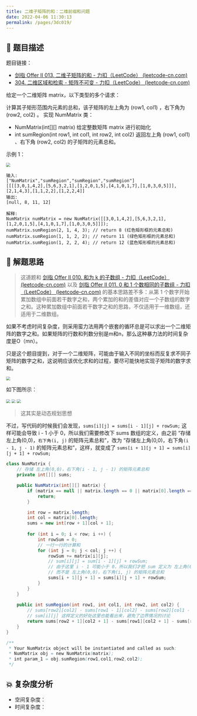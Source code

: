 ```yaml
---
title: 二维子矩阵的和：二维前缀和问题
date: 2022-04-06 11:30:13
permalink: /pages/3dc019/
---
```

## 📃 题目描述

题目链接：

- [剑指 Offer II 013. 二维子矩阵的和 - 力扣（LeetCode） (leetcode-cn.com)](https://leetcode-cn.com/problems/O4NDxx/)
- [304. 二维区域和检索 - 矩阵不可变 - 力扣（LeetCode） (leetcode-cn.com)](https://leetcode-cn.com/problems/range-sum-query-2d-immutable/)

给定一个二维矩阵 matrix，以下类型的多个请求：

计算其子矩形范围内元素的总和，该子矩阵的左上角为 (row1, col1) ，右下角为 (row2, col2) 。
实现 NumMatrix 类：

- NumMatrix(int[][] matrix) 给定整数矩阵 matrix 进行初始化
- int sumRegion(int row1, int col1, int row2, int col2) 返回左上角 (row1, col1) 、右下角 (row2, col2) 的子矩阵的元素总和。


示例 1：

<img src="https://pic.leetcode-cn.com/1626332422-wUpUHT-image.png" style="zoom:67%;" />

```
输入: 
["NumMatrix","sumRegion","sumRegion","sumRegion"]
[[[[3,0,1,4,2],[5,6,3,2,1],[1,2,0,1,5],[4,1,0,1,7],[1,0,3,0,5]]],[2,1,4,3],[1,1,2,2],[1,2,2,4]]
输出: 
[null, 8, 11, 12]

解释:
NumMatrix numMatrix = new NumMatrix([[3,0,1,4,2],[5,6,3,2,1],[1,2,0,1,5],[4,1,0,1,7],[1,0,3,0,5]]]);
numMatrix.sumRegion(2, 1, 4, 3); // return 8 (红色矩形框的元素总和)
numMatrix.sumRegion(1, 1, 2, 2); // return 11 (绿色矩形框的元素总和)
numMatrix.sumRegion(1, 2, 2, 4); // return 12 (蓝色矩形框的元素总和)
```

## 🔔 解题思路

> 这道题和 [剑指 Offer II 010. 和为 k 的子数组 - 力扣（LeetCode） (leetcode-cn.com)](https://leetcode-cn.com/problems/QTMn0o/) 以及 [剑指 Offer II 011. 0 和 1 个数相同的子数组 - 力扣（LeetCode） (leetcode-cn.com)](https://leetcode-cn.com/problems/A1NYOS/) 的基本思路差不多：从第 1 个数字开始累加数组中前面若干数字之和，两个累加的和的差值对应一个子数组的数字之和。这种累加数组中前面若干数字之和的思路，不仅适用于一维数组，还适用于二维数组。

如果不考虑时间复杂度，则采用蛮力法用两个嵌套的循环总是可以求出一个二维矩阵的数字之和。如果矩阵的行数和列数分别是m和n，那么这种暴力法的时间复杂度是O（mn）。

只是这个题目提到，对于一个二维矩阵，可能由于输入不同的坐标而反复求不同子矩阵的数字之和，这说明应该优化求和的过程，要尽可能快地实现子矩阵的数字求和。

<img src="https://cs-wiki.oss-cn-shanghai.aliyuncs.com/img/20220406114700.png" style="zoom:67%;" />

如下图所示：

<img src="https://cs-wiki.oss-cn-shanghai.aliyuncs.com/img/20220406114512.png" style="zoom:67%;" />

<img src="https://cs-wiki.oss-cn-shanghai.aliyuncs.com/img/20220406114755.png" style="zoom:67%;" />

<img src="https://cs-wiki.oss-cn-shanghai.aliyuncs.com/img/20220406114908.png" style="zoom:67%;" />

> 这其实是动态规划思想

不过，写代码的时候我们会发现，`sums[i][j] = sums[i - 1][j] + rowSum;` 这样可能会导致 i - 1 小于 0，所以我们需要修改下 sums 数组的定义，由之前 “存储左上角(0,0)，`右下角(i, j)` 的矩阵元素总和”，改为 “存储左上角(0,0)，右下角`(i - 1, j - 1)` 的矩阵元素总和”，这样，就变成了 `sums[i + 1][j + 1] = sums[i][j + 1] + rowSum;`


```java
class NumMatrix {
    // 存储 左上角(0,0)，右下角(i - 1, j - 1) 的矩阵元素总和
    private int[][] sums;

    public NumMatrix(int[][] matrix) {
        if (matrix == null || matrix.length == 0 || matrix[0].length == 0) {
            return;
        }

        int row = matrix.length;
        int col = matrix[0].length;
        sums = new int[row + 1][col + 1];
		
        for (int i = 0; i < row; i ++) {
            int rowSum = 0;
            // 一行一行的计算和
            for (int j = 0; j < col; j ++) {
                rowSum += matrix[i][j];
                // sum[i][j] = sum[i - 1][j] + rowSum;
                // 由于这里 i - 1 可能小于 0，所以我们才把 sum 定义为 左上角(0,0)，右下角(i - 1, j - 1) 的矩阵元素总和
                // 而不是 左上角(0,0)，右下角(i, j) 的矩阵元素总和
                sums[i + 1][j + 1] = sums[i][j + 1] + rowSum;
            }
        }    
    }
    
    public int sumRegion(int row1, int col1, int row2, int col2) {
        // sums[row2][col2] - sums[row1 - 1][col2] - sums[row2][col1 - 1]  + sums[row1 - 1][col1 - 1];
        // sum[i][j] 这样定义的好处这里也能看出来，避免了边界情况的讨论
        return sums[row2 + 1][col2 + 1] - sums[row1][col2 + 1] - sums[row2 + 1][col1] + sums[row1][col1];
    }
}

/**
 * Your NumMatrix object will be instantiated and called as such:
 * NumMatrix obj = new NumMatrix(matrix);
 * int param_1 = obj.sumRegion(row1,col1,row2,col2);
 */
```

## 💥 复杂度分析

- 空间复杂度：
- 时间复杂度：



